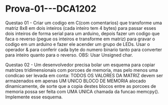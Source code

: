 # Prova-01---DCA1202

Questao 01 - Criar um codigo em C(com comentarios) que transforme uma matriz 8x8 em dois inteiros (cada inteiro tem 4 bytes) para passar esses dois inteiros de forma serial para um arduino, depois fazer um codigo que faca o reverso (pegue os inteiros e transforme em matriz) para gravar o codigo em um arduino e fazer ele acender um grupo de LEDs. Usar o operador & para conferir cada byte do numero binario tanto para converter para inteiro quanto para o reverso. OBS: Usar Unsigned char.

Questao 02 - Um desenvolvedor precisa bolar um esquema para copiar matrizes tridimensionais com porcoes de memoria, mas pelo menos uma condicao ser levada em conta: TODOS OS VALORES DA MATRIZ devem ser armazenados em apenas UM UNICO BLOCO DE MEMORIA alocado dinamicamente, de sorte que a copia destes blocos entre as porcoes de memoria possa ser feita com UMA UNICA chamada da funcao memcpy(). Implemente esse esquema.
